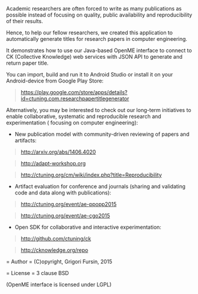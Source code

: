 Academic researchers are often forced to write as many publications as possible
instead of focusing on quality, public availability and reproducibility of their results.

Hence, to help our fellow researchers, we created this application to automatically
generate titles for research papers in computer engineering.

It demonstrates how to use our Java-based OpenME interface to connect to 
CK (Collective Knowledge) web services with JSON API to generate and
return paper title.

You can import, build and run it to Android Studio or install it 
on your Android-device from Google Play Store:

 > https://play.google.com/store/apps/details?id=ctuning.com.researchpapertitlegenerator

Alternatively, you may be interested to check out our long-term initiatives to
enable collaborative, systematic and reproducible research and experimentation (
focusing on computer engineering):

* New publication model with community-driven reviewing of papers and artifacts:

 > http://arxiv.org/abs/1406.4020

 > http://adapt-workshop.org

 > http://ctuning.org/cm/wiki/index.php?title=Reproducibility

* Artifact evaluation for conference and journals (sharing and validating code and data along with publications):

 > http://ctuning.org/event/ae-ppopp2015

 > http://ctuning.org/event/ae-cgo2015

* Open SDK for collaborative and interactive experimentation:

 > http://github.com/ctuning/ck

 > http://cknowledge.org/repo

= Author =
(C)opyright, Grigori Fursin, 2015 

= License =
3 clause BSD

(OpenME interface is licensed under LGPL)
